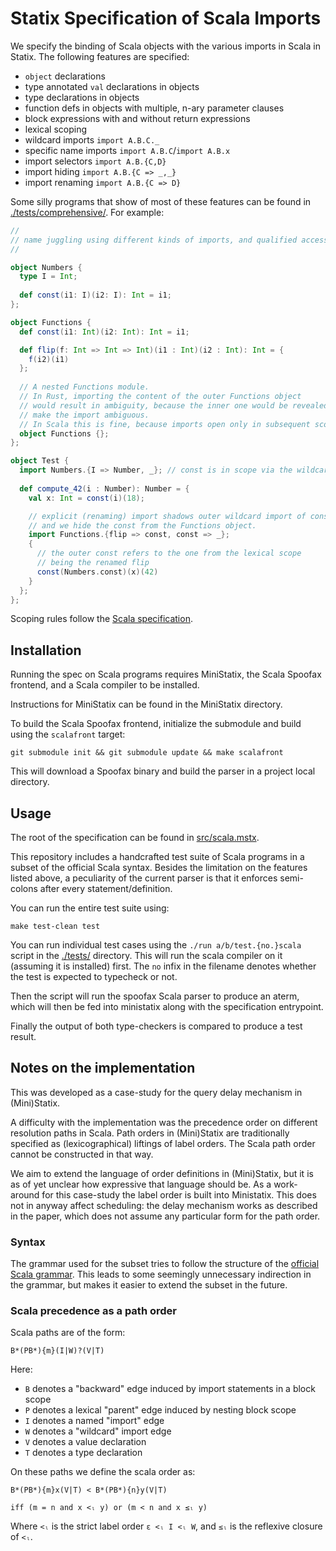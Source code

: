 # Statix Specification of Scala Imports

We specify the binding of Scala objects with the various imports in Scala in Statix.
The following features are specified:

- `object` declarations
- type annotated `val` declarations in objects
- type declarations in objects
- function defs in objects with multiple, n-ary parameter clauses
- block expressions with and without return expressions
- lexical scoping
- wildcard imports `import A.B.C._`
- specific name imports `import A.B.C`/`import A.B.x`
- import selectors `import A.B.{C,D}`
- import hiding `import A.B.{C => _,_}`
- import renaming `import A.B.{C => D}`

Some silly programs that show of most of these features can be found in
[./tests/comprehensive/](./tests/comprehensive/). For example:

```scala
//
// name juggling using different kinds of imports, and qualified access
//

object Numbers {
  type I = Int;
  
  def const(i1: I)(i2: I): Int = i1;
};

object Functions {
  def const(i1: Int)(i2: Int): Int = i1;

  def flip(f: Int => Int => Int)(i1 : Int)(i2 : Int): Int = {
    f(i2)(i1)
  };
  
  // A nested Functions module.
  // In Rust, importing the content of the outer Functions object
  // would result in ambiguity, because the inner one would be revealed and
  // make the import ambiguous.
  // In Scala this is fine, because imports open only in subsequent scope.
  object Functions {};
};

object Test {
  import Numbers.{I => Number, _}; // const is in scope via the wildcard import
  
  def compute_42(i : Number): Number = {
    val x: Int = const(i)(18);

    // explicit (renaming) import shadows outer wildcard import of const,
    // and we hide the const from the Functions object.
    import Functions.{flip => const, const => _};
    {
      // the outer const refers to the one from the lexical scope
      // being the renamed flip
      const(Numbers.const)(x)(42)
    }
  };
};
```

Scoping rules follow the [Scala specification](https://www.scala-lang.org/files/archive/spec/2.13/02-identifiers-names-and-scopes.html).

## Installation

Running the spec on Scala programs requires MiniStatix, the Scala Spoofax frontend, and
a Scala compiler to be installed.

Instructions for MiniStatix can be found in the MiniStatix directory.

To build the Scala Spoofax frontend, initialize the submodule and build using the `scalafront` target:

    git submodule init && git submodule update && make scalafront

This will download a Spoofax binary and build the parser in a project local directory.
 
## Usage

The root of the specification can be found in [src/scala.mstx](./src/scala.mstx).

This repository includes a handcrafted test suite of Scala programs in a subset of
the official Scala syntax.
Besides the limitation on the features listed above, a peculiarity of the current parser
is that it enforces semi-colons after every statement/definition.

You can run the entire test suite using:

    make test-clean test

You can run individual test cases using the `./run a/b/test.{no.}scala` 
script in the [./tests/](./tests/) directory.
This will run the scala compiler on it (assuming it is installed) first.
The `no` infix in the filename denotes whether the test is expected to typecheck or not.

Then the script will run the spoofax Scala parser to produce an aterm, which
will then be fed into ministatix along with the specification entrypoint.

Finally the output of both type-checkers is compared to produce a test result.

## Notes on the implementation

This was developed as a case-study for the query delay mechanism in (Mini)Statix.

A difficulty with the implementation was the precedence order on different resolution paths
in Scala.
Path orders in (Mini)Statix are traditionally specified as (lexicographical) 
liftings of label orders.
The Scala path order cannot be constructed in that way.

We aim to extend the language of order definitions in (Mini)Statix, but it is as of yet
unclear how expressive that language should be.
As a work-around for this case-study the label order is built into Ministatix.
This does not in anyway affect scheduling: the delay mechanism works as described in the
paper, which does not assume any particular form for the path order.

### Syntax

The grammar used for the subset tries to follow the structure of the 
[official Scala grammar](https://www.scala-lang.org/files/archive/spec/2.13/13-syntax-summary.html).
This leads to some seemingly unnecessary indirection in the grammar, but makes it easier
to extend the subset in the future.

### Scala precedence as a path order

Scala paths are of the form: 

    B*(PB*){m}(I|W)?(V|T)

Here:

- `B` denotes a "backward" edge induced by import statements in a block scope
- `P` denotes a lexical "parent" edge induced by nesting block scope
- `I` denotes a named "import" edge
- `W` denotes a "wildcard" import edge
- `V` denotes a value declaration
- `T` denotes a type declaration

On these paths we define the scala order as:

    B*(PB*){m}x(V|T) < B*(PB*){n}y(V|T)
    
    iff (m = n and x <ₗ y) or (m < n and x ≤ₗ y)
    
Where `<ₗ` is the strict label order `ε <ₗ I <ₗ W`, and `≤ₗ` is the reflexive closure of `<ₗ`.
